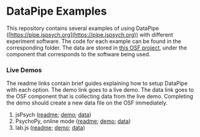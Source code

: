 # DataPipe Examples

This repository contains several examples of using DataPipe ([https://pipe.jspsych.org](https://pipe.jspsych.org)) with different experiment software. The code for each example can be found in the corresponding folder. The data are stored in [this OSF project](https://osf.io/6myfk/), under the component that corresponds to the software being used.

### Live Demos

The readme links contain brief guides explaining how to setup DataPipe with each option. The demo link goes to a live demo. The data link goes to the OSF component that is collecting data from the live demo. Completing the demo should create a new data file on the OSF immediately.

1. jsPsych ([readme](https://github.com/jspsych/datapipe-examples/blob/main/jspsych/README.md); [demo](https://jspsych.github.io/datapipe-examples/jspsych); [data](https://osf.io/zt3y5/))
2. PsychoPy, online mode ([readme](https://github.com/jspsych/datapipe-examples/blob/main/psychopy/README.md); [demo](https://jspsych.github.io/datapipe-examples/psychopy); [data](https://osf.io/w6yd4/))
3. lab.js ([readme](https://github.com/jspsych/datapipe-examples/blob/main/labjs/README.md); [demo](https://jspsych.github.io/datapipe-examples/labjs); [data](https://osf.io/yrjzg/))
